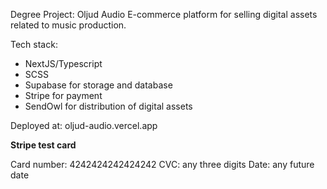 Degree Project: Oljud Audio
E-commerce platform for selling digital assets related to music production.

Tech stack:

- NextJS/Typescript
- SCSS
- Supabase for storage and database
- Stripe for payment
- SendOwl for distribution of digital assets

Deployed at: oljud-audio.vercel.app

**Stripe test card**

Card number: 4242424242424242
CVC: any three digits
Date: any future date
